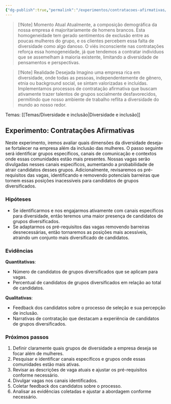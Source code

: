 ```yaml
---
{"dg-publish":true,"permalink":"/experimentos/contratacoes-afirmativas/"}
---
```


> [!Note] Momento Atual
Atualmente, a composição demográfica da nossa empresa é majoritariamente de homens brancos. Esta homogeneidade tem gerado sentimentos de exclusão entre as poucas mulheres do grupo, e os clientes percebem essa falta de diversidade como algo danoso. O viés inconsciente nas contratações reforça essa homogeneidade, já que tendemos a contratar indivíduos que se assemelham à maioria existente, limitando a diversidade de pensamentos e perspectivas.

> [!Note] Realidade Desejada
Imagino uma empresa rica em diversidade, onde todas as pessoas, independentemente de gênero, etnia ou background social, se sintam valorizadas e incluídas. Implementamos processos de contratação afirmativa que buscam ativamente trazer talentos de grupos socialmente desfavorecidos, permitindo que nosso ambiente de trabalho reflita a diversidade do mundo ao nosso redor.

Temas: [[Temas/Diversidade e inclusão\|Diversidade e inclusão]]
## Experimento: Contratações Afirmativas

Neste experimento, iremos avaliar quais dimensões da diversidade deseja-se fortalecer na empresa além da inclusão das mulheres. O passo seguinte será identificar grupos específicos, canais de comunicação e contextos onde essas comunidades estão mais presentes. Nossas vagas serão divulgadas nesses canais específicos, aumentando a probabilidade de atrair candidatos desses grupos. Adicionalmente, revisaremos os pré-requisitos das vagas, identificando e removendo potenciais barreiras que tornem essas posições inacessíveis para candidatos de grupos diversificados.
### Hipóteses
- Se identificarmos e nos engajarmos ativamente com canais específicos para diversidade, então teremos uma maior presença de candidatos de grupos diversificados.
- Se adaptarmos os pré-requisitos das vagas removendo barreiras desnecessárias, então tornaremos as posições mais acessíveis, atraindo um conjunto mais diversificado de candidatos.
### Evidências
**Quantitativas**: 
- Número de candidatos de grupos diversificados que se aplicam para vagas.
- Percentual de candidatos de grupos diversificados em relação ao total de candidatos.
  
**Qualitativas**: 
- Feedback dos candidatos sobre o processo de seleção e sua percepção de inclusão.
- Narrativas de contratação que destacam a experiência de candidatos de grupos diversificados.
### Próximos passos
1. Definir claramente quais grupos de diversidade a empresa deseja se focar além de mulheres.
2. Pesquisar e identificar canais específicos e grupos onde essas comunidades estão mais ativas.
3. Revisar as descrições de vaga atuais e ajustar os pré-requisitos conforme necessário.
4. Divulgar vagas nos canais identificados.
5. Coletar feedback dos candidatos sobre o processo.
6. Analisar as evidências coletadas e ajustar a abordagem conforme necessário.
